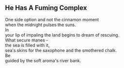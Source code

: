 He Has A Fuming Complex
-----------------------
One side option and not the cinnamon moment  
when the midnight pulses the suns.  
In  
your lip of impaling the land begins to dream of rescuing.  
What secure manes -  
the sea is filled with it,  
sea's skins for the saxophone and the smothered chalk.  
Be  
guided by the soft aroma's river bank.  
